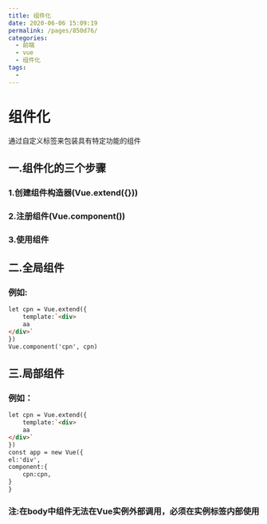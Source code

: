 ```yaml
---
title: 组件化
date: 2020-06-06 15:09:19
permalink: /pages/850d76/
categories:
  - 前端
  - vue
  - 组件化
tags:
  - 
---
```

# 组件化

通过自定义标签来包装具有特定功能的组件

## 一.组件化的三个步骤

### 1.创建组件构造器(Vue.extend({}))

### 2.注册组件(Vue.component())

### 3.使用组件

## 二.全局组件

### 例如:

```html
let cpn = Vue.extend({
	template:`<div>
    aa
</div>`
})
Vue.component('cpn', cpn)
```

## 三.局部组件

### 例如：

```html
let cpn = Vue.extend({
	template:`<div>
    aa
</div>`
})
const app = new Vue({
el:'div',
component:{
	cpn:cpn,
}
}
```



### 注:在body中组件无法在Vue实例外部调用，必须在实例标签内部使用

